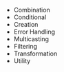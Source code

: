 

- Combination
- Conditional
- Creation
- Error Handling
- Multicasting
- Filtering
- Transformation
- Utility
